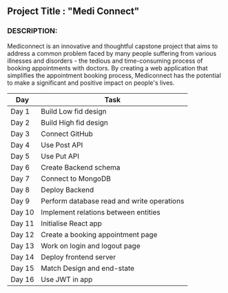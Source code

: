 ## Project Title : "Medi Connect"

### DESCRIPTION:

Mediconnect is an innovative and thoughtful capstone project that aims to address a common problem faced by many people suffering from various illnesses and disorders - the tedious and time-consuming process of booking appointments with doctors. By creating a web application that simplifies the appointment booking process, Mediconnect has the potential to make a significant and positive impact on people's lives.


| Day   | Task                               |
|-------|------------------------------------|
| Day 1 | Build Low fid design               |
| Day 2 | Build High fid design              |
| Day 3 | Connect GitHub                     |
| Day 4 | Use Post API                       |
| Day 5 | Use Put API                        |
| Day 6 | Create Backend schema              |
| Day 7 | Connect to MongoDB                 |
| Day 8 | Deploy Backend                     |
| Day 9 | Perform database read and write operations|
| Day 10| Implement relations between entities|
| Day 11| Initialise React app               |
| Day 12| Create a booking appointment page  |
| Day 13| Work on login and logout page      |
| Day 14| Deploy frontend server             |
| Day 15| Match Design and end-state         |
| Day 16| Use JWT in app                     |


